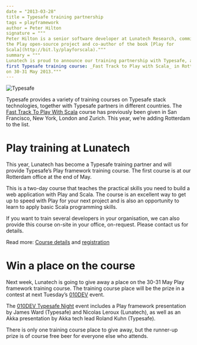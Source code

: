 ```yaml
---
date = "2013-03-28"
title = Typesafe training partnership
tags = playframework
author = Peter Hilton
signature = """
Peter Hilton is a senior software developer at Lunatech Research, committer on
the Play open-source project and co-author of the book [Play for
Scala](http://bit.ly/playforscala)."""
summary = """
Lunatech is proud to announce our training partnership with Typesafe, and our
first Typesafe training course: _Fast Track to Play with Scala_ in Rotterdam
on 30-31 May 2013."""
---
```


![Typesafe](http://lunatech.com/about/images/typesafe.png)

Typesafe provides a variety of training courses on Typesafe stack technologies,
together with Typesafe partners in different countries. The [Fast Track To Play
With Scala](http://typesafe.com/training/fasttracktoplaywithscala) course has 
previously been given in San Francisco, New York, London and Zurich. This year,
we’re adding Rotterdam to the list.

# Play training at Lunatech

This year, Lunatech has become a Typesafe training partner and will provide
Typesafe’s Play framework training course. The first course is at our Rotterdam
office at the end of May.

This is a two-day course that teaches the practical skills you need to build a
web application with Play and Scala. The course is an excellent way to get up to
speed with Play for your next project and is also an opportunity to learn to
apply basic Scala programming skills.

If you want to train several developers in your organisation, we can also
provide this course on-site in your office, on-request. Please contact us for
details.

Read more: [Course details](http://lunatech.com/training/play-2-training) and
[registration](http://lunatech.com/training/registration)

# Win a place on the course

Next week, Lunatech is going to give away a place on the 30-31 May Play
framework training course. The training course place will be the prize in a
contest at next Tuesday’s [010DEV](http://010dev.nl) event.

The [010DEV Typesafe Night](http://010dev.nl/post/social-tech-event-typesafe-night-010dev) 
event includes a Play framework presentation by James Ward (Typesafe) and
Nicolas Leroux (Lunatech), as well as an Akka presentation by Akka tech lead
Roland Kuhn (Typesafe).

There is only one training course place to give away, but the runner-up prize is
of course free beer for everyone else who attends.
